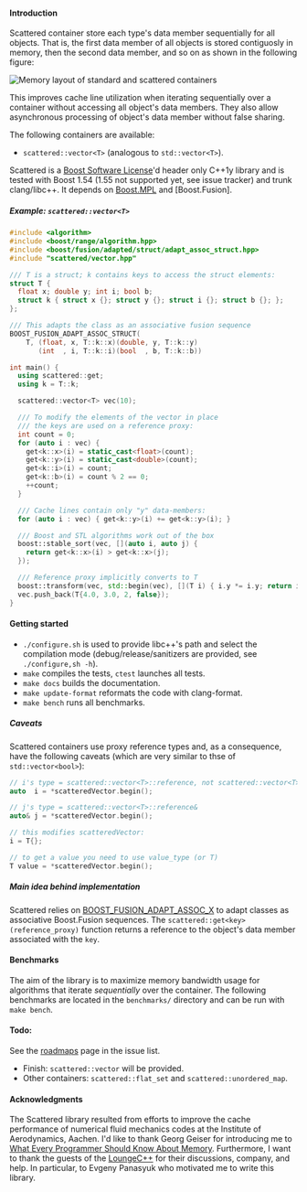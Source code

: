 #### Introduction

Scattered container store each type's data member sequentially for all
objects. That is, the first data member of all objects is stored contiguosly in
memory, then the second data member, and so on as shown in the following figure: 

![Memory layout of standard and scattered
 containers](https://rawgithub.com/gnzlbg/scattered/master/docs/img/memory_layout.svg
 "Memory layout of standard and scattered containers for a type containing an
 int, a bool, and a double as data members.")

This improves cache line utilization when iterating sequentially over a
container without accessing all object's data members. They also allow
asynchronous processing of object's data member without false sharing.

The following containers are available:
  - `scattered::vector<T>` (analogous to `std::vector<T>`).

Scattered is a [Boost Software License](http://www.boost.org/LICENSE_1_0.txt)'d
header only C++1y library and is tested with Boost 1.54 (1.55 not supported yet,
see issue tracker) and trunk clang/libc++. It depends on [Boost.MPL]() and
[Boost.Fusion].

##### Example: `scattered::vector<T>`

```c++
#include <algorithm>
#include <boost/range/algorithm.hpp>
#include <boost/fusion/adapted/struct/adapt_assoc_struct.hpp>
#include "scattered/vector.hpp"

/// T is a struct; k contains keys to access the struct elements:
struct T {
  float x; double y; int i; bool b;
  struct k { struct x {}; struct y {}; struct i {}; struct b {}; };
};

/// This adapts the class as an associative fusion sequence
BOOST_FUSION_ADAPT_ASSOC_STRUCT(
    T, (float, x, T::k::x)(double, y, T::k::y)
       (int  , i, T::k::i)(bool  , b, T::k::b))

int main() {
  using scattered::get;
  using k = T::k;

  scattered::vector<T> vec(10);

  /// To modify the elements of the vector in place
  /// the keys are used on a reference proxy:
  int count = 0;
  for (auto i : vec) {
    get<k::x>(i) = static_cast<float>(count);
    get<k::y>(i) = static_cast<double>(count);
    get<k::i>(i) = count;
    get<k::b>(i) = count % 2 == 0;
    ++count;
  }

  /// Cache lines contain only "y" data-members:
  for (auto i : vec) { get<k::y>(i) += get<k::y>(i); }

  /// Boost and STL algorithms work out of the box
  boost::stable_sort(vec, [](auto i, auto j) {
    return get<k::x>(i) > get<k::x>(j);
  });

  /// Reference proxy implicitly converts to T
  boost::transform(vec, std::begin(vec), [](T i) { i.y *= i.y; return i; });
  vec.push_back(T{4.0, 3.0, 2, false});
}
```

#### Getting started
 - `./configure.sh` is used to provide libc++'s path and select the compilation
 mode (debug/release/sanitizers are provided, see `./configure,sh -h`).
 - `make` compiles the tests, `ctest` launches all tests.
 - `make docs` builds the documentation.
 - `make update-format` reformats the code with clang-format.
 - `make bench` runs all benchmarks.

##### Caveats

Scattered containers use proxy reference types and, as a consequence, have the
following caveats (which are very similar to thse of `std::vector<bool>`):

```c++
// i's type = scattered::vector<T>::reference, not scattered::vector<T>::value_type
auto  i = *scatteredVector.begin();

// j's type = scattered::vector<T>::reference&
auto& j = *scatteredVector.begin();

// this modifies scatteredVector:
i = T{};

// to get a value you need to use value_type (or T)
T value = *scatteredVector.begin();
```

##### Main idea behind implementation

Scattered relies on
[BOOST_FUSION_ADAPT_ASSOC_X](http://www.boost.org/doc/libs/1_55_0/libs/fusion/doc/html/fusion/adapted.html)
to adapt classes as associative Boost.Fusion sequences. The
`scattered::get<key>(reference_proxy)` function returns a reference to the
object's data member associated with the `key`.

#### Benchmarks

The aim of the library is to maximize memory bandwidth usage for algorithms that
iterate *sequentially* over the container. The following benchmarks are located
in the `benchmarks/` directory and can be run with `make bench`.

#### Todo:

See the [roadmaps](https://github.com/gnzlbg/scattered/issues) page in the issue
list.

- Finish: `scattered::vector` will be provided.
- Other containers: `scattered::flat_set` and `scattered::unordered_map`.

#### Acknowledgments

The Scattered library resulted from efforts to improve the cache performance of
numerical fluid mechanics codes at the Institute of Aerodynamics, Aachen. I'd
like to thank Georg Geiser for introducing me to [What Every Programmer Should
Know About
Memory](http://people.freebsd.org/~lstewart/articles/cpumemory.pdf). Furthermore,
I want to thank the guests of the
[LoungeC++](http://chat.stackoverflow.com/rooms/10/loungec) for their
discussions, company, and help. In particular, to Evgeny Panasyuk who motivated
me to write this library.
